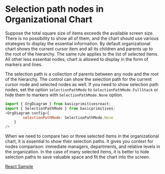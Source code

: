 # Selection path nodes in Organizational Chart
Suppose the total square size of items exceeds the available screen size. There is no possibility to show all of them, and the chart should use various strategies to display the essential information. By default organizational chart shows the current cursor item and all its children and parents up to the root of the hierarchy. The same rule applies to the list of selected items. All other less essential nodes, chart is allowed to display in the form of markers and lines.

The selection path is a collection of parents between any node and the root of the hierarchy. The control can show the selection path for the current cursor node and selected nodes as well. If you need to show selection path nodes, set the option `selectionPathMode` to `SelectionPathMode.FullStack` or hide them to markers with `SelectionPathMode.None` option.

```JavaScript
import { OrgDiagram } from basicprimitivesreact;
import { SelectionPathMode } from basicprimitives;
<OrgDiagram config={
        selectionPathMode: SelectionPathMode.None
    }
/>
```

When we need to compare two or three selected items in the organizational chart, it is essential to show their selection paths. It gives you context for nodes comparison:  immediate managers,  departments, and relative levels in the organization. In the case of many selected items, it is better to hide selection paths to save valuable space and fit the chart into the screen.

[React Sample](../src/components/Samples/SelectionPathMode.js)
